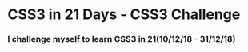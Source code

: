 # CSS3 in 21 Days - CSS3 Challenge

### I challenge myself to learn CSS3 in 21(10/12/18 - 31/12/18)
